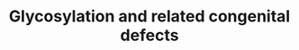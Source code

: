 ---
annotations:
- type: Disease Ontology
  value: congenital disorder of glycosylation
- type: Disease Ontology
  value: inherited metabolic disorder
- type: Pathway Ontology
  value: '"N-acetylglucosamine'
- type: Disease Ontology
  value: autosomal recessive disease
- type: Pathway Ontology
  value: altered carbohydrate metabolic pathway
- type: Pathway Ontology
  value: disease pathway
authors:
- EviSchoenmaker
- DeSl
- BrittPieters
- L Dupuis
- IreneHemel
- Egonw
- Fehrhart
- MaintBot
- Finterly
communities:
- IEM
- RareDiseases
description: Glycosylation is the most common postranslational modification. Defects
  in this pathway lead to autosomal recessive disorders, called Congenital disorders
  of glycosylation (CDG). Up to date about 50 CDGs have been identified and more are
  expected to be discovered. This category of metabolic disorders can be divided into
  four basic groups depending on where the glycosylation process occurs on the molecule.
  The depicts pathway depicts the group of N-glycosylation. Generally, N-glycosylation
  processes spread over three cellular compartments - cytosol, endoplasmic reticulum
  and Golgi apparatus. The associated mortality rate  in combination with the limited
  treatment options for CDG, points out the relevance for further investigations of
  this pathway. Disorders resulting from an enzyme defect are highlighted in pink.
  This pathway was inspired by Chapter 30 of the book of Blau (ISBN 3642403360 (978-3642403361)).
last-edited: 2021-06-23
organisms:
- Homo sapiens
redirect_from:
- /index.php/Pathway:WP4521
- /instance/WP4521
schema-jsonld:
- '@context': https://schema.org/
  '@id': https://wikipathways.github.io/pathways/WP4521.html
  '@type': Dataset
  creator:
    '@type': Organization
    name: WikiPathways
  description: Glycosylation is the most common postranslational modification. Defects
    in this pathway lead to autosomal recessive disorders, called Congenital disorders
    of glycosylation (CDG). Up to date about 50 CDGs have been identified and more
    are expected to be discovered. This category of metabolic disorders can be divided
    into four basic groups depending on where the glycosylation process occurs on
    the molecule. The depicts pathway depicts the group of N-glycosylation. Generally,
    N-glycosylation processes spread over three cellular compartments - cytosol, endoplasmic
    reticulum and Golgi apparatus. The associated mortality rate  in combination with
    the limited treatment options for CDG, points out the relevance for further investigations
    of this pathway. Disorders resulting from an enzyme defect are highlighted in
    pink. This pathway was inspired by Chapter 30 of the book of Blau (ISBN 3642403360
    (978-3642403361)).
  keywords:
  - '30.38'
  - ''
  - Man3-GlcNac3-Prot
  - GlcNAc-PP-Dol
  - GDP
  - SiaGalMan3-GlcNac3-Prot
  - UDP
  - '30.15'
  - Man8-GlcNac2-PP-Dol
  - '30.33'
  - '30.9'
  - phosphate
  - Dol-P-Man
  - 'beta-D-mannosyl '
  - GDP-mannose
  - Man5GIcNAc2-PP-Dol
  - Man6-GlcNac2-PP-Dol
  - '30.39'
  - '30.16'
  - Man3GIcNAc2-PP-Dol
  - Polyprenol
  - Man9-GlcNac2-PP-Dol
  - beta-mannosyltransferase mediates the hexosyl group transfer.</br>In Blau Book
    known as Mannosyltransferase 1
  - Glc2Man9-GlcNac2-Prot
  - '30.34'
  - DPM2
  - Mannose 6-Phosphate
  - UDP-N-acetyl
  - GMPPB
  - Man4GIcNAc2-PP-Dol
  - Mevalonate
  - 'dolichyl '
  - Glc2Man9-GlcNac2-PP-Dol
  - '30.2'
  - N-acetylglucosaminephosphotransferase, which transfers the hexosyl group
  - Man5-GlcNac2-PP-Dol
  - Dolichol-PP
  - Dolichyl phosphate
  - '30.13'
  - ManGlcNAc2-PP-Dol
  - '30.7'
  - Dolichol phosphate
  - DPAGT1
  - Fructose 6-phosphate
  - '30.31'
  - Man2GIcNAc2PP-Dol
  - Glc3Man9-GlcNac2-PP-Dol
  - Dolichol
  - '30.10'
  - ALG14
  - Sia2Gal2Man3-GlcNac4-Prot
  - GlcNAc2-PP-Dol
  - '30.4'
  - '30.6'
  - Glc3Man9-GlcNac2-Prot
  - '30.11'
  - Gal2Man3-GlcNac4-Prot
  - Man3-GlcNac4-Prot
  - '30.14'
  - ALG13
  - 'alpha-D-glucosamine '
  - '30.5'
  - Dol alpha-1,2-mannosyltransferase
  - GlcMan9-GlcNac2-PP-Dol
  - '30.3'
  - mannosyltransferase ALG2
  - '30.32'
  - Mannose 1-phosphate
  - '30.1'
  - '30.8'
  - Man7-GlcNac2-PP-Dol
  - beta-D-glucose
  license: CC0
  name: Glycosylation and related congenital defects
seo: CreativeWork
title: Glycosylation and related congenital defects
wpid: WP4521
---